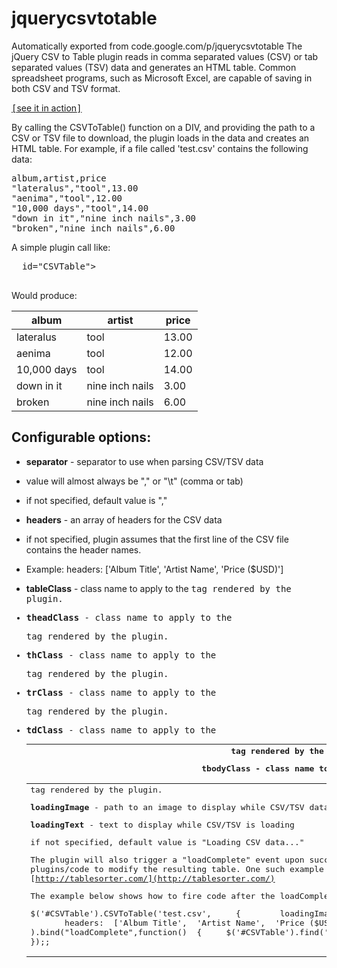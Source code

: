 # jquerycsvtotable
Automatically exported from code.google.com/p/jquerycsvtotable
The jQuery CSV to Table plugin reads in comma separated values (CSV) or tab separated values (TSV) data and generates an HTML table. Common spreadsheet programs, such as Microsoft Excel, are capable of saving in both CSV and TSV format.

[<tt>[</tt>see it in action<tt>]</tt>](http://honestbleeps.com/csvtotable/demo.html)

By calling the CSVToTable() function on a DIV, and providing the path to a CSV or TSV file to download, the plugin loads in the data and creates an HTML table. For example, if a file called 'test.csv' contains the following data:

<pre class="prettyprint"><span class="pln">album</span><span class="pun">,</span><span class="pln">artist</span><span class="pun">,</span><span class="pln">price
</span><span class="str">"lateralus"</span><span class="pun">,</span><span class="str">"tool"</span><span class="pun">,</span><span class="lit">13.00</span><span class="pln">
</span><span class="str">"aenima"</span><span class="pun">,</span><span class="str">"tool"</span><span class="pun">,</span><span class="lit">12.00</span><span class="pln">
</span><span class="str">"10,000 days"</span><span class="pun">,</span><span class="str">"tool"</span><span class="pun">,</span><span class="lit">14.00</span><span class="pln">
</span><span class="str">"down in it"</span><span class="pun">,</span><span class="str">"nine inch nails"</span><span class="pun">,</span><span class="lit">3.00</span><span class="pln">
</span><span class="str">"broken"</span><span class="pun">,</span><span class="str">"nine inch nails"</span><span class="pun">,</span><span class="lit">6.00</span></pre>

A simple plugin call like:

<pre class="prettyprint"><span class="tag"><div</span> <span class="pln"></span> <span class="atn">id</span><span class="pun">=</span><span class="atv">"CSVTable"</span><span class="tag">></div></span><span class="pln">

</span><span class="tag"><script></span><span class="pln">
$</span><span class="pun">(</span><span class="kwd">function</span><span class="pun">()</span> <span class="pln"></span> <span class="pun">{</span><span class="pln">
  $</span><span class="pun">(</span><span class="str">'#CSVTable'</span><span class="pun">).</span><span class="typ">CSVToTable</span><span class="pun">(</span><span class="str">'test.csv'</span><span class="pun">);</span><span class="pln">
</span><span class="pun">});</span><span class="pln">
</span><span class="tag"></script></span></pre>

Would produce:

| album | artist | price |
| --- | --- | --- |
| lateralus | tool | 13.00 |
| aenima | tool | 12.00 |
| 10,000 days | tool | 14.00 |
| down in it | nine inch nails | 3.00 |
| broken | nine inch nails | 6.00 |

## <a name="Configurable_options:"></a>Configurable options:[](#Configurable_options:)

*   **separator** - separator to use when parsing CSV/TSV data

*   value will almost always be "," or "\t" (comma or tab)
*   if not specified, default value is ","

*   **headers** - an array of headers for the CSV data

*   if not specified, plugin assumes that the first line of the CSV file contains the header names.
*   Example: headers: ['Album Title', 'Artist Name', 'Price ($USD)']

*   **tableClass** - class name to apply to the <tt><table></tt> tag rendered by the plugin.
*   **theadClass** - class name to apply to the <tt><thead></tt> tag rendered by the plugin.
*   **thClass** - class name to apply to the <tt><th></tt> tag rendered by the plugin.
*   **tbodyClass** - class name to apply to the <tt><tbody></tt> tag rendered by the plugin.
*   **trClass** - class name to apply to the <tt><tr></tt> tag rendered by the plugin.
*   **tdClass** - class name to apply to the <tt><td></tt> tag rendered by the plugin.
*   **loadingImage** - path to an image to display while CSV/TSV data is loading
*   **loadingText** - text to display while CSV/TSV is loading

*   if not specified, default value is "Loading CSV data..."

The plugin will also trigger a "loadComplete" event upon successful render, so that you may use other jQuery plugins/code to modify the resulting table. One such example is the jQuery tablesorter plugin at [http://tablesorter.com/](http://tablesorter.com/)

The example below shows how to fire code after the loadComplete event is triggered:

<pre class="prettyprint"><span class="pln">$</span><span class="pun">(</span><span class="str">'#CSVTable'</span><span class="pun">).</span><span class="typ">CSVToTable</span><span class="pun">(</span><span class="str">'test.csv'</span><span class="pun">,</span> <span class="pln">   </span> <span class="pun">{</span> <span class="pln">       loadingImage</span><span class="pun">:</span> <span class="pln"></span> <span class="str">'images/loading.gif'</span><span class="pun">,</span> <span class="pln">       startLine</span><span class="pun">:</span> <span class="pln"></span> <span class="lit">1</span><span class="pun">,</span><span class="pln">
       headers</span><span class="pun">:</span> <span class="pln"></span> <span class="pun">[</span><span class="str">'Album Title'</span><span class="pun">,</span> <span class="pln"></span> <span class="str">'Artist Name'</span><span class="pun">,</span> <span class="pln"></span> <span class="str">'Price ($USD)'</span><span class="pun">]</span><span class="pln">   </span> <span class="pun">}</span><span class="pln">
</span><span class="pun">).</span><span class="pln">bind</span><span class="pun">(</span><span class="str">"loadComplete"</span><span class="pun">,</span><span class="kwd">function</span><span class="pun">()</span> <span class="pln"></span> <span class="pun">{</span> <span class="pln">    $</span><span class="pun">(</span><span class="str">'#CSVTable'</span><span class="pun">).</span><span class="pln">find</span><span class="pun">(</span><span class="str">'TABLE'</span><span class="pun">).</span><span class="pln">tablesorter</span><span class="pun">();</span><span class="pln">
</span><span class="pun">});;</span></pre>
